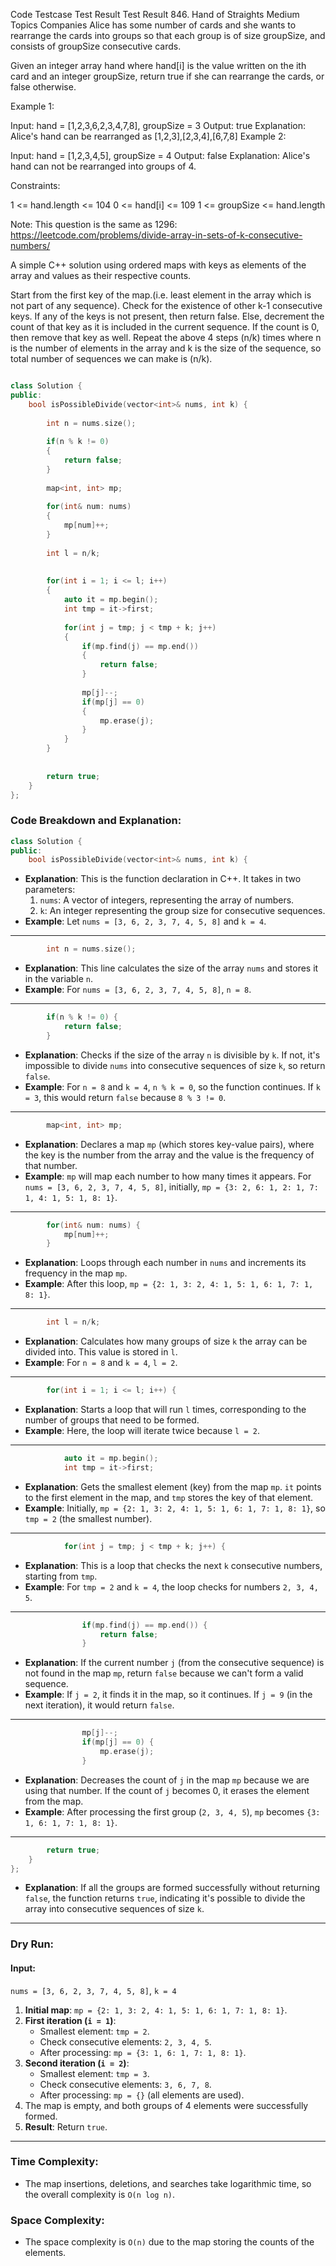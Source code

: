 
Code
Testcase
Test Result
Test Result
846. Hand of Straights
Medium
Topics
Companies
Alice has some number of cards and she wants to rearrange the cards into groups so that each group is of size groupSize, and consists of groupSize consecutive cards.

Given an integer array hand where hand[i] is the value written on the ith card and an integer groupSize, return true if she can rearrange the cards, or false otherwise.

 

Example 1:

Input: hand = [1,2,3,6,2,3,4,7,8], groupSize = 3
Output: true
Explanation: Alice's hand can be rearranged as [1,2,3],[2,3,4],[6,7,8]
Example 2:

Input: hand = [1,2,3,4,5], groupSize = 4
Output: false
Explanation: Alice's hand can not be rearranged into groups of 4.

 

Constraints:

1 <= hand.length <= 104
0 <= hand[i] <= 109
1 <= groupSize <= hand.length
 

Note: This question is the same as 1296: https://leetcode.com/problems/divide-array-in-sets-of-k-consecutive-numbers/

A simple C++ solution using ordered maps with keys as elements of the array and values as their respective counts.

Start from the first key of the map.(i.e. least element in the array which is not part of any sequence).
Check for the existence of other k-1 consecutive keys.
If any of the keys is not present, then return false.
Else, decrement the count of that key as it is included in the current sequence. If the count is 0, then remove that key as well.
Repeat the above 4 steps (n/k) times where n is the number of elements in the array and k is the size of the sequence, so total number of sequences we can make is (n/k).

```cpp

class Solution {
public:
    bool isPossibleDivide(vector<int>& nums, int k) {
        
        int n = nums.size();
        
        if(n % k != 0)
        {
            return false;
        }
        
        map<int, int> mp;
        
        for(int& num: nums)
        {
            mp[num]++;
        }
        
        int l = n/k;
        
        
        for(int i = 1; i <= l; i++)
        {
            auto it = mp.begin();
            int tmp = it->first;
            
            for(int j = tmp; j < tmp + k; j++)
            {
                if(mp.find(j) == mp.end())
                {
                    return false;
                }
                
                mp[j]--;
                if(mp[j] == 0)
                {
                    mp.erase(j);
                }
            }
        }
        
        
        return true;
    }
};

```

### Code Breakdown and Explanation:

```cpp
class Solution {
public:
    bool isPossibleDivide(vector<int>& nums, int k) {
```
- **Explanation**: This is the function declaration in C++. It takes in two parameters:
  1. `nums`: A vector of integers, representing the array of numbers.
  2. `k`: An integer representing the group size for consecutive sequences.
- **Example**: Let `nums = [3, 6, 2, 3, 7, 4, 5, 8]` and `k = 4`.

---

```cpp
        int n = nums.size();
```
- **Explanation**: This line calculates the size of the array `nums` and stores it in the variable `n`.
- **Example**: For `nums = [3, 6, 2, 3, 7, 4, 5, 8]`, `n = 8`.

---

```cpp
        if(n % k != 0) {
            return false;
        }
```
- **Explanation**: Checks if the size of the array `n` is divisible by `k`. If not, it's impossible to divide `nums` into consecutive sequences of size `k`, so return `false`.
- **Example**: For `n = 8` and `k = 4`, `n % k = 0`, so the function continues. If `k = 3`, this would return `false` because `8 % 3 != 0`.

---

```cpp
        map<int, int> mp;
```
- **Explanation**: Declares a map `mp` (which stores key-value pairs), where the key is the number from the array and the value is the frequency of that number.
- **Example**: `mp` will map each number to how many times it appears. For `nums = [3, 6, 2, 3, 7, 4, 5, 8]`, initially, `mp = {3: 2, 6: 1, 2: 1, 7: 1, 4: 1, 5: 1, 8: 1}`.

---

```cpp
        for(int& num: nums) {
            mp[num]++;
        }
```
- **Explanation**: Loops through each number in `nums` and increments its frequency in the map `mp`.
- **Example**: After this loop, `mp = {2: 1, 3: 2, 4: 1, 5: 1, 6: 1, 7: 1, 8: 1}`.

---

```cpp
        int l = n/k;
```
- **Explanation**: Calculates how many groups of size `k` the array can be divided into. This value is stored in `l`.
- **Example**: For `n = 8` and `k = 4`, `l = 2`.

---

```cpp
        for(int i = 1; i <= l; i++) {
```
- **Explanation**: Starts a loop that will run `l` times, corresponding to the number of groups that need to be formed.
- **Example**: Here, the loop will iterate twice because `l = 2`.

---

```cpp
            auto it = mp.begin();
            int tmp = it->first;
```
- **Explanation**: Gets the smallest element (key) from the map `mp`. `it` points to the first element in the map, and `tmp` stores the key of that element.
- **Example**: Initially, `mp = {2: 1, 3: 2, 4: 1, 5: 1, 6: 1, 7: 1, 8: 1}`, so `tmp = 2` (the smallest number).

---

```cpp
            for(int j = tmp; j < tmp + k; j++) {
```
- **Explanation**: This is a loop that checks the next `k` consecutive numbers, starting from `tmp`. 
- **Example**: For `tmp = 2` and `k = 4`, the loop checks for numbers `2, 3, 4, 5`.

---

```cpp
                if(mp.find(j) == mp.end()) {
                    return false;
                }
```
- **Explanation**: If the current number `j` (from the consecutive sequence) is not found in the map `mp`, return `false` because we can't form a valid sequence.
- **Example**: If `j = 2`, it finds it in the map, so it continues. If `j = 9` (in the next iteration), it would return `false`.

---

```cpp
                mp[j]--;
                if(mp[j] == 0) {
                    mp.erase(j);
                }
```
- **Explanation**: Decreases the count of `j` in the map `mp` because we are using that number. If the count of `j` becomes 0, it erases the element from the map.
- **Example**: After processing the first group (`2, 3, 4, 5`), `mp` becomes `{3: 1, 6: 1, 7: 1, 8: 1}`.

---

```cpp
        return true;
    }
};
```
- **Explanation**: If all the groups are formed successfully without returning `false`, the function returns `true`, indicating it's possible to divide the array into consecutive sequences of size `k`.

---

### Dry Run:

#### Input:
`nums = [3, 6, 2, 3, 7, 4, 5, 8]`, `k = 4`

1. **Initial map**: `mp = {2: 1, 3: 2, 4: 1, 5: 1, 6: 1, 7: 1, 8: 1}`.
2. **First iteration (`i = 1`)**:
   - Smallest element: `tmp = 2`.
   - Check consecutive elements: `2, 3, 4, 5`.
   - After processing: `mp = {3: 1, 6: 1, 7: 1, 8: 1}`.
3. **Second iteration (`i = 2`)**:
   - Smallest element: `tmp = 3`.
   - Check consecutive elements: `3, 6, 7, 8`.
   - After processing: `mp = {}` (all elements are used).
4. The map is empty, and both groups of 4 elements were successfully formed.
5. **Result**: Return `true`.

---

### Time Complexity:
- The map insertions, deletions, and searches take logarithmic time, so the overall complexity is `O(n log n)`.

### Space Complexity:
- The space complexity is `O(n)` due to the map storing the counts of the elements.
